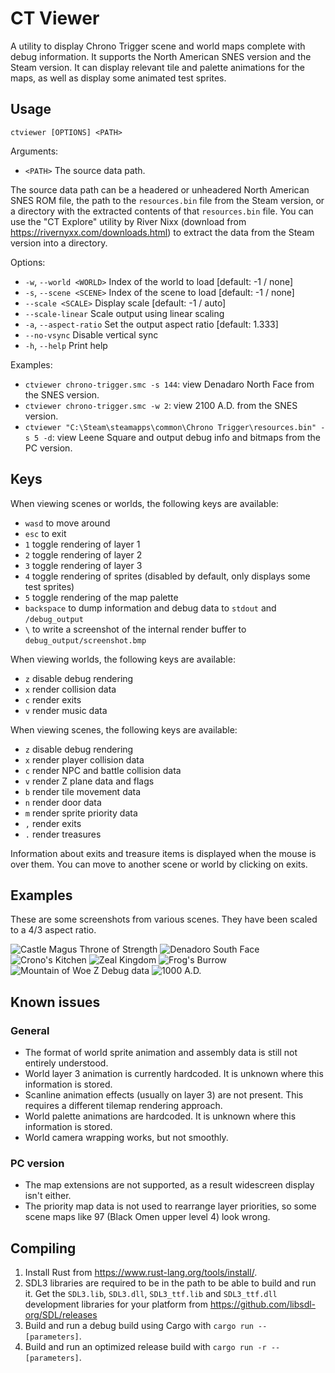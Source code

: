 # CT Viewer

A utility to display Chrono Trigger scene and world maps complete with debug information. It supports the North American
SNES version and the Steam version. It can display relevant tile and palette animations for the maps, as well as display
some animated test sprites.

## Usage

`ctviewer [OPTIONS] <PATH>`

Arguments:
- `<PATH>`  The source data path.

The source data path can be a headered or unheadered North American SNES ROM file, the path to the `resources.bin` file
from the Steam version, or a directory with the extracted contents of that `resources.bin` file. You can use the
"CT Explore" utility by River Nixx (download from https://rivernyxx.com/downloads.html) to extract the data from the
Steam version into a directory.

Options:
- `-w`, `--world <WORLD>`  Index of the world to load [default: -1 / none]
- `-s`, `--scene <SCENE>`  Index of the scene to load [default: -1 / none]
- `--scale <SCALE>`        Display scale [default: -1 / auto]
- `--scale-linear`         Scale output using linear scaling
- `-a`, `--aspect-ratio`   Set the output aspect ratio [default: 1.333]
- `--no-vsync`             Disable vertical sync
- `-h`, `--help`           Print help

Examples:
- `ctviewer chrono-trigger.smc -s 144`: view Denadaro North Face from the SNES version.
- `ctviewer chrono-trigger.smc -w 2`: view 2100 A.D. from the SNES version.
- `ctviewer "C:\Steam\steamapps\common\Chrono Trigger\resources.bin" -s 5 -d`: view Leene Square and output debug info and bitmaps from the PC version.

## Keys

When viewing scenes or worlds, the following keys are available:

- `wasd` to move around
- `esc` to exit
- `1` toggle rendering of layer 1
- `2` toggle rendering of layer 2
- `3` toggle rendering of layer 3
- `4` toggle rendering of sprites (disabled by default, only displays some test sprites)
- `5` toggle rendering of the map palette
- `backspace` to dump information and debug data to `stdout` and `/debug_output`
- `\` to write a screenshot of the internal render buffer to `debug_output/screenshot.bmp`

When viewing worlds, the following keys are available:

- `z` disable debug rendering
- `x` render collision data 
- `c` render exits
- `v` render music data

When viewing scenes, the following keys are available:

- `z` disable debug rendering
- `x` render player collision data
- `c` render NPC and battle collision data
- `v` render Z plane data and flags
- `b` render tile movement data
- `n` render door data
- `m` render sprite priority data
- `,` render exits
- `.` render treasures

Information about exits and treasure items is displayed when the mouse is over them. You can move to another scene
or world by clicking on exits.

## Examples

These are some screenshots from various scenes. They have been scaled to a 4/3 aspect ratio.

![Castle Magus Throne of Strength](/readme/Castle%20Magus%20Throne%20of%20Strength.png "Castle Magus Throne of Strength. (SNES)")
![Denadoro South Face](/readme/Denadoro%20South%20Face.png "Denadoro South Face. (SNES)")
![Crono's Kitchen](/readme/Crono's%20Kitchen.png "Chrono's Kitchen. (SNES)")
![Zeal Kingdom](/readme/Zeal%20Kingdom.png "Zeal Kingdom world. (SNES)")
![Frog's Burrow](/readme/Frog's%20Burrow.png "Frog's Burrow with treasure contents. (PC)")
![Mountain of Woe Z Debug data](/readme/Mt%20Woe%20Debug.png "Mountain of Woe with Z debug information. (PC)")
![1000 A.D.](/readme/1000%20AD.png "1000 A.D. with exit debug information. (PC)")

## Known issues

### General

- The format of world sprite animation and assembly data is still not entirely understood.
- World layer 3 animation is currently hardcoded. It is unknown where this information is stored.
- Scanline animation effects (usually on layer 3) are not present. This requires a different tilemap rendering approach.
- World palette animations are hardcoded. It is unknown where this information is stored.
- World camera wrapping works, but not smoothly.

### PC version

- The map extensions are not supported, as a result widescreen display isn't either.
- The priority map data is not used to rearrange layer priorities, so some scene maps like 97 (Black Omen upper level 4)
look wrong.

## Compiling

1. Install Rust from https://www.rust-lang.org/tools/install/.
2. SDL3 libraries are required to be in the path to be able to build and run it. Get the `SDL3.lib`, `SDL3.dll`, `SDL3_ttf.lib` and `SDL3_ttf.dll` development libraries for your platform from https://github.com/libsdl-org/SDL/releases
3. Build and run a debug build using Cargo with `cargo run -- [parameters]`.
4. Build and run an optimized release build with `cargo run -r -- [parameters]`.
